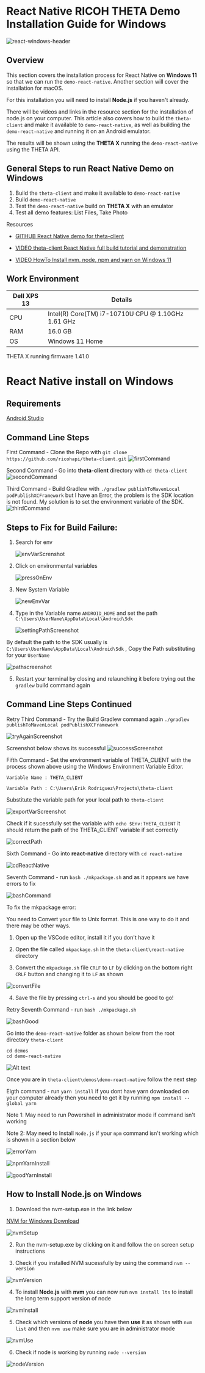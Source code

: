 # React Native RICOH THETA Demo Installation Guide for Windows

![react-windows-header](images/react_native/windows/reactwindows.svg)

## Overview

This section covers the installation process for React Native on **Windows 11** so that we can run the `demo-react-native`. 
Another section will cover the installation for macOS. 

For this installation you will need to install **Node.js** if you haven't already. 

There will be videos and links in the resource section for the installation of node.js on your computer. This article also covers how to build the `theta-client` and make it available to `demo-react-native`, as well as building the `demo-react-native` and running it on an Android emulator. 

The results will be shown using the **THETA X** running the `demo-react-native`  using the THETA API.

## General Steps to run React Native Demo on Windows

1. Build the `theta-client` and make it available to `demo-react-native`
2. Build `demo-react-native`
3. Test the `demo-react-native` build on **THETA X** with an emulator
4. Test all demo features: List Files, Take Photo

Resources

* [GITHUB React Native demo for theta-client](https://github.com/ricohapi/theta-client/tree/main/demos/demo-react-native)

* [VIDEO theta-client React Native full build tutorial and demonstration](https://www.youtube.com/watch?v=SqzDomDikcM)

* [VIDEO HowTo Install nvm, node, npm and yarn on Windows 11](https://www.youtube.com/watch?v=NWUfaXFPv50)

## Work Environment

| Dell XPS 13 | Details                              |
| ----------- | ------------------------------------ |
| CPU         | Intel(R) Core(TM) i7-10710U CPU @ 1.10GHz   1.61 GHz  |
| RAM         | 16.0 GB |
| OS          | Windows 11 Home |

THETA X running firmware 1.41.0

# React Native install on Windows

## Requirements
[Android Studio](https://developer.android.com/studio)


## Command Line Steps

First Command - Clone the Repo with `git clone https://github.com/ricohapi/theta-client.git`
![firstCommand](images/react_native/gitCloneThetaClient.png)

Second Command -  Go into  **theta-client** directory with `cd theta-client`
![secondCommand](images/react_native/cdThetaClient1.png)

Third Command - Build Gradlew with `./gradlew publishToMavenLocal podPublishXCFramework` but I have an Error, the problem is the SDK location is not found. My solution is to set the environment variable of the SDK.
![thirdCommand](images/react_native/gradleWPublishFail.png)

## Steps to Fix for Build Failure:

1.  Search for env

    ![envVarScrenshot](images/react_native/envVar.png)

2.  Click on environmental variables

    ![pressOnEnv](images/react_native/envVarPress.png)

3.  New System Variable

    ![newEnvVar](images/react_native/newEnvVar.png)

4.  Type in the Variable name `ANDROID_HOME` and set the path `C:\Users\UserName\AppData\Local\Android\Sdk`

    ![settingPathScreenshot](images/react_native/settingEnvVar.png)


By default the path to the SDK usually is `C:\Users\UserName\AppData\Local\Android\Sdk` , Copy the Path substituting for your `UserName` 

![pathscreenshot](images/react_native/pathScreenshot.png)


5.  Restart your terminal by closing and relaunching it before trying out the `gradlew` build command again


## Command Line Steps Continued

Retry Third Command - Try the Build Gradlew command again `./gradlew publishToMavenLocal podPublishXCFramework`

![tryAgainScreenshot](images/react_native/retryGradle.png)

Screenshot below shows its successful
![successScreenshot](images/react_native/successBuild.png)

Fifth Command - Set the environment variable of THETA_CLIENT with the process shown above using the Windows Environment Variable Editor. 

`Variable Name : THETA_CLIENT`

`Variable Path : C:\Users\Erik Rodriguez\Projects\theta-client`

Substitute the variable path for your local path to `theta-client`

![exportVarScreenshot](images/react_native/exportVar.png)

Check if it sucessfully set the variable with `echo $Env:THETA_CLIENT` it should return the path of the THETA_CLIENT variable if set correctly

![correctPath](images/react_native/checkPath.png)


Sixth Command - Go into **react-native** directory with `cd react-native`

![cdReactNative](images/react_native/cdreactnative.png)

Seventh Command - run `bash ./mkpackage.sh` and as it appears we have errors to fix

![bashCommand](images/react_native/bashcommand.png)

To fix the mkpackage error:

You need to Convert your file to Unix format. This is one way to do it and there may be other ways.

1. Open up the VSCode editor, install it if you don't have it

2. Open the file called `mkpackage.sh` in the `theta-client\react-native` directory

3. Convert the `mkpackage.sh` file `CRLF` to `LF` by clicking on the bottom right `CRLF` button and changing it to `LF` as shown

![convertFile](images/react_native/convertFile.png)

4. Save the file by pressing `ctrl-s` and you should be good to go!

Retry Seventh Command - run `bash ./mkpackage.sh`

![bashGood](images/react_native/bashsuccesful.png)

Go into the `demo-react-native` folder as shown below from the root directory `theta-client`

    cd demos
    cd demo-react-native
![Alt text](images/react_native/goIntodemo.png)

Once you are in `theta-client\demos\demo-react-native` follow the next step

Eigth command - run `yarn install` if you dont have yarn downloaded on your computer already then you need to get it by running `npm install --global yarn` 

Note 1: May need to run Powershell in administrator mode if command isn't working

Note 2: May need to Install `Node.js` if your `npm` command isn't working which is shown in a section below

![errorYarn](images/react_native/yarninstallerror.png)

![npmYarnInstall](images/react_native/npmInstallYarn.png)

![goodYarnInstall](images/react_native/yarnInstallGood.png)

## How to Install Node.js on Windows

1. Download the nvm-setup.exe in the link below

[NVM for Windows Download](https://github.com/coreybutler/nvm-windows/releases)

![nvmSetup](images/react_native/nvmSetupExe.png)

2. Run the nvm-setup.exe by clicking on it and follow the on screen setup instructions

3. Check if you installed NVM sucessfully by using the command `nvm --version`

![nvmVersion](images/react_native/nvmVersion.png)

4. To install **Node.js** with **nvm** you can now run `nvm install lts`
to install the long term support version of node

![nvmInstall](images/react_native/nvmInstall.png)

5. Check which versions of **node** you have then **use** it as shown with `nvm list` and then `nvm use` make sure you are in administrator mode

![nvmUse](images/react_native/nvmUse.png)

6. Check if node is working by running `node --version`

![nodeVersion](images/react_native/nodeVersion.png)


